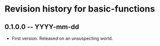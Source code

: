 # Revision history for basic-functions

## 0.1.0.0 -- YYYY-mm-dd

* First version. Released on an unsuspecting world.
